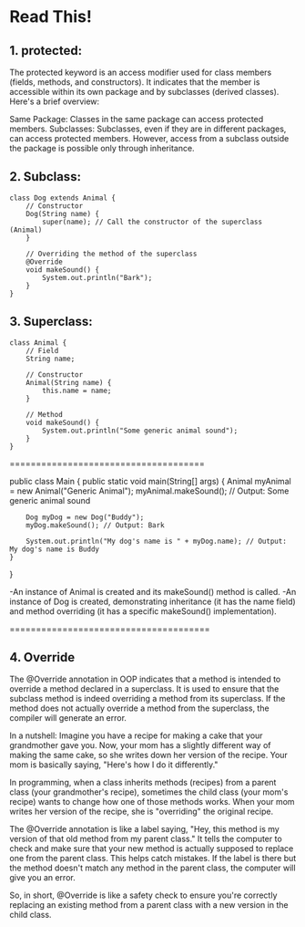 # Read This!

## 1. protected:
The protected keyword is an access modifier used for class members (fields, methods, and constructors). It indicates that the member is accessible within its own package and by subclasses (derived classes). Here's a brief overview:

Same Package: Classes in the same package can access protected members.
Subclasses: Subclasses, even if they are in different packages, can access protected members. However, access from a subclass outside the package is possible only through inheritance.


## 2. Subclass:
```
class Dog extends Animal {
    // Constructor
    Dog(String name) {
        super(name); // Call the constructor of the superclass (Animal)
    }

    // Overriding the method of the superclass
    @Override
    void makeSound() {
        System.out.println("Bark");
    }
}
```

## 3. Superclass:
```
class Animal {
    // Field
    String name;

    // Constructor
    Animal(String name) {
        this.name = name;
    }

    // Method
    void makeSound() {
        System.out.println("Some generic animal sound");
    }
}
```
=====================================

public class Main {
    public static void main(String[] args) {
        Animal myAnimal = new Animal("Generic Animal");
        myAnimal.makeSound(); // Output: Some generic animal sound

        Dog myDog = new Dog("Buddy");
        myDog.makeSound(); // Output: Bark

        System.out.println("My dog's name is " + myDog.name); // Output: My dog's name is Buddy
    }
}

-An instance of Animal is created and its makeSound() method is called.
-An instance of Dog is created, demonstrating inheritance (it has the name field) and method overriding (it has a specific makeSound() implementation).

======================================

## 4. Override
The @Override annotation in OOP indicates that a method is intended to override a method declared in a superclass. It is used to ensure that the subclass method is indeed overriding a method from its superclass. If the method does not actually override a method from the superclass, the compiler will generate an error.

In a nutshell:
Imagine you have a recipe for making a cake that your grandmother gave you. Now, your mom has a slightly different way of making the same cake, so she writes down her version of the recipe. Your mom is basically saying, "Here's how I do it differently."

In programming, when a class inherits methods (recipes) from a parent class (your grandmother's recipe), sometimes the child class (your mom's recipe) wants to change how one of those methods works. When your mom writes her version of the recipe, she is "overriding" the original recipe.

The @Override annotation is like a label saying, "Hey, this method is my version of that old method from my parent class." It tells the computer to check and make sure that your new method is actually supposed to replace one from the parent class. This helps catch mistakes. If the label is there but the method doesn't match any method in the parent class, the computer will give you an error.

So, in short, @Override is like a safety check to ensure you're correctly replacing an existing method from a parent class with a new version in the child class.


